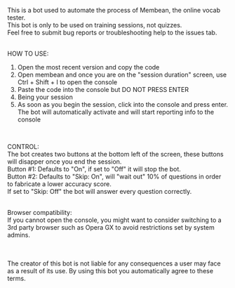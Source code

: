 This is a bot used to automate the process of Membean, the online vocab tester. <br />
This bot is only to be used on training sessions, not quizzes. <br />
Feel free to submit bug reports or troubleshooting help to the issues tab. <br />
<br />

HOW TO USE:
1. Open the most recent version and copy the code
2. Open membean and once you are on the "session duration" screen, use Ctrl + Shift + I to open the console
3. Paste the code into the console but DO NOT PRESS ENTER
4. Being your session
5. As soon as you begin the session, click into the console and press enter. The bot will automatically activate and will start reporting info to the console
<br />

CONTROL:  <br />
The bot creates two buttons at the bottom left of the screen, these buttons will disapper once you end the session. <br />
Button #1: Defaults to "On", if set to "Off" it will stop the bot. <br />
Button #2: Defaults to "Skip: On", will "wait out" 10% of questions in order to fabricate a lower accuracy score. <br />
If set to "Skip: Off" the bot will answer every question correctly. <br />
<br />

Browser compatibility:  <br />
If you cannot open the console, you might want to consider switching to a 3rd party browser such as Opera GX to avoid restrictions set by system admins. <br />
<br />
<br />

The creator of this bot is not liable for any consequences a user may face as a result of its use. By using this bot you automatically agree to these terms. <br />
